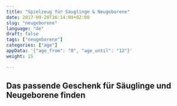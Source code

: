 ```yaml
---
title: "Spielzeug für Säuglinge & Neugeborene"
date: 2017-09-20T16:14:09+02:00
slug: "neugeborene"
language: "de"
draft: false
tags: ["neugeborene"]
categories: ["age"]
appData: '{"age_from": "0", "age_until": "12"}'
weight: 15

---
```


<h2> Das passende Geschenk für Säuglinge und Neugeborene finden </h2>
